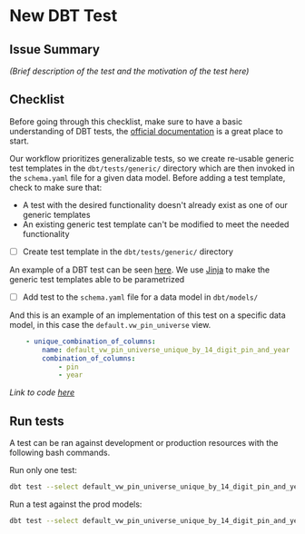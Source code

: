 # New DBT Test

## Issue Summary

_(Brief description of the test and the motivation of the test here)_

## Checklist

Before going through this checklist, make sure to have a basic understanding of DBT tests,
the [official documentation](https://docs.getdbt.com/docs/build/data-tests) is a great place to start.

Our workflow prioritizes generalizable tests, so we create re-usable generic test templates in the `dbt/tests/generic/` directory which are then
invoked in the `schema.yaml` file for a given data model. Before adding a test template, check to make sure that:
- A test with the desired functionality doesn't already exist as one of our generic templates
- An existing generic test template can't be modified to meet the needed functionality

- [ ] Create test template in the `dbt/tests/generic/` directory  

An example of a DBT test can be seen [here](https://github.com/ccao-data/data-architecture/blob/master/dbt/tests/generic/test_unique_combination_of_columns.sql).
We use [Jinja](https://jinja.palletsprojects.com/en/3.1.x/templates/) to make the generic test templates able to be parametrized

- [ ] Add test to the `schema.yaml` file for a data model in `dbt/models/`  

And this is an example of an implementation of this test on a specific data model, in this case the `default.vw_pin_universe` view.

```yaml
    - unique_combination_of_columns:
        name: default_vw_pin_universe_unique_by_14_digit_pin_and_year
        combination_of_columns:
            - pin
            - year
```

_Link to code [here](https://github.com/ccao-data/data-architecture/blob/66ad8159bcb3d96dcdc62b7355f8fbce64affc78/dbt/models/default/schema/default.vw_pin_universe.yml#L248-L252)_

## Run tests

A test can be ran against development or production resources with the following bash commands.

Run only one test:

```bash
dbt test --select default_vw_pin_universe_unique_by_14_digit_pin_and_year
```

Run a test against the prod models:

```bash
dbt test --select default_vw_pin_universe_unique_by_14_digit_pin_and_year --target prod
```
